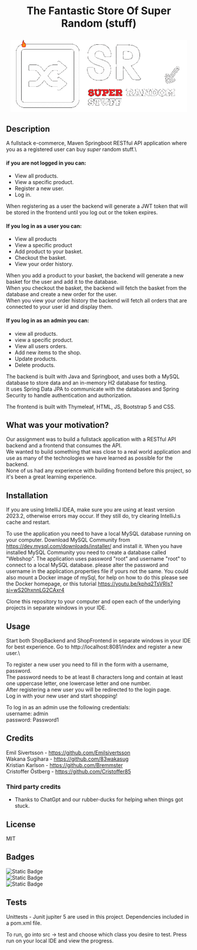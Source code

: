 # <p align="center">The Fantastic Store Of Super Random (stuff)</p>

<p align="center">
<img src="ShopFrontend/src/main/resources/static/SRtransp.gif"/>
</p>


## Description
A fullstack e-commerce, Maven Springboot RESTful API application where you as a registered user can buy <i>super</i> random stuff.\

#### if you are not logged in you can:
- View all products.
- View a specific product.
- Register a new user.
- Log in.

When registering as a user the backend will generate a JWT token that will be stored in the frontend until you log out or the token expires.

#### If you log in as a user you can:
- View all products 
- View a specific product
- Add product to your basket.
- Checkout the basket.
- View your order history.

When you add a product to your basket, the backend will generate a new basket for the user and add it to the database.\
When you checkout the basket, the backend will fetch the basket from the database and create a new order for the user.\
When you view your order history the backend will fetch all orders that are connected to your user id and display them.

#### If you log in as an admin you can:
- view all products.
- view a specific product.
- View all users orders.
- Add new items to the shop.
- Update products.
- Delete products.

The backend is built with Java and Springboot, and uses both a MySQL database to store data and an in-memory H2 database for testing.\
It uses Spring Data JPA to communicate with the databases and Spring Security to handle authentication and authorization.

The frontend is built with Thymeleaf, HTML, JS, Bootstrap 5 and CSS.


## What was your motivation?
Our assignment was to build a fullstack application with a RESTful API backend and a frontend that consumes the API.\
We wanted to build something that was close to a real world application and use as many of the technologies we have learned as possible for the backend.\
None of us had any experience with building frontend before this project, so it's been a great learning experience.

## Installation
If you are using IntelliJ IDEA, make sure you are using at least version 2023.2, otherwise errors may occur. If they still do, try clearing IntelliJ:s cache and restart.

To use the application you need to have a local MySQL database running on your computer.
Download MySQL Community from https://dev.mysql.com/downloads/installer/ and install it.
When you have installed MySQL Community you need to create a database called "Webshop".
The application uses password "root" and username "root" to connect to a local MySQL database.
please alter the password and username in the application.properties file if yours not the same.
You could also mount a Docker image of mySql, for help on how to do this please see the Docker homepage,
or this tutorial https://youtu.be/kphq2TsVRIs?si=wS20hxnnLG2CAxr4

Clone this repository to your computer and open each of the underlying projects in separate windows in your IDE.

## Usage
Start both ShopBackend and ShopFrontend in separate windows in your IDE for best experience. Go to http://localhost:8081/index and register a new user.\

To register a new user you need to fill in the form with a username, password.\
The password needs to be at least 8 characters long and contain at least one uppercase letter, one lowercase letter and one number.\
After registering a new user you will be redirected to the login page.\
Log in with your new user and start shopping!

To log in as an admin use the following credentials:\
username: admin\
password: Password1

## Credits

Emil Sivertsson - https://github.com/Emilsivertsson  
Wakana Sugihara - https://github.com/83wakasug  
Kristian Karlson - https://github.com/Bremmster  
Cristoffer Östberg - https://github.com/Cristoffer85


### Third party credits
- Thanks to ChatGpt and our rubber-ducks for helping when things got stuck.


## License
MIT

## Badges
![Static Badge](https://img.shields.io/badge/Java_51.5%25-HTML_47%25-blue)  
![Static Badge](https://img.shields.io/badge/Javascript_0.5%25-orange)  
![Static Badge](https://img.shields.io/badge/CSS_1%25-green)


## Tests
Unittests - Junit jupiter 5 are used in this project.
Dependencies included in a pom.xml file.

To run, go into src -> test and choose which class you desire to test. Press run on your local IDE and view the progress.
